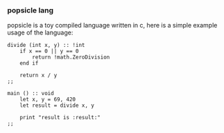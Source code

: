 ### popsicle lang
popsicle is a toy compiled language written in c, here is a simple example usage
of the language:

```
divide (int x, y) :: !int
    if x == 0 || y == 0
        return !math.ZeroDivision
    end if

    return x / y
;;

main () :: void
    let x, y = 69, 420
    let result = divide x, y

    print "result is :result:"
;;

```

